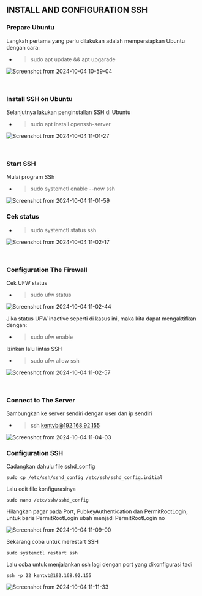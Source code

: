 ## INSTALL AND CONFIGURATION SSH

</div>


### Prepare Ubuntu
Langkah pertama yang perlu dilakukan adalah mempersiapkan Ubuntu dengan cara:
  - > sudo apt update && apt upgarade

![Screenshot from 2024-10-04 10-59-04](https://github.com/user-attachments/assets/3fc4a849-3076-42d9-82fb-c7a403ea0adf)

<br>


### Install SSH on Ubuntu
Selanjutnya lakukan penginstallan SSH di Ubuntu
 - > sudo apt install openssh-server
   
![Screenshot from 2024-10-04 11-01-27](https://github.com/user-attachments/assets/3e362e03-9b14-4791-8e21-395cfbe3884a)

<br>


### Start SSH
Mulai program SSh
  - > sudo systemctl enable --now ssh

![Screenshot from 2024-10-04 11-01-59](https://github.com/user-attachments/assets/06a809e3-8b0c-445a-80a1-a35be3e2c219)


### Cek status
  - > sudo systemctl status ssh

![Screenshot from 2024-10-04 11-02-17](https://github.com/user-attachments/assets/146d111c-427b-40e4-9453-e7b2e58b39e6)

<br>


### Configuration The Firewall
Cek UFW status
  - > sudo ufw status

![Screenshot from 2024-10-04 11-02-44](https://github.com/user-attachments/assets/47889d6b-0cf1-4264-b06e-bba41f46daa4)

Jika status UFW inactive seperti di kasus ini, maka kita dapat mengaktifkan dengan:
  - > sudo ufw enable


Izinkan lalu lintas SSH
  - > sudo ufw allow ssh

![Screenshot from 2024-10-04 11-02-57](https://github.com/user-attachments/assets/ffbe6062-1940-409a-9c97-d4a2de1256ba)

<br>


### Connect to The Server
Sambungkan ke server sendiri dengan user dan ip sendiri
  - > ssh kentvb@192.168.92.155

![Screenshot from 2024-10-04 11-04-03](https://github.com/user-attachments/assets/b2a54c38-f8d3-4a86-94f8-8ee61e216e35)


### Configuration SSH
Cadangkan dahulu file sshd_config
```
sudo cp /etc/ssh/sshd_config /etc/ssh/sshd_config.initial
```

Lalu edit file konfigurasinya
```
sudo nano /etc/ssh/sshd_config
```

Hilangkan pagar pada Port, PubkeyAuthentication dan PermitRootLogin, untuk baris PermitRootLogin ubah menjadi PermitRootLogin no

![Screenshot from 2024-10-04 11-09-00](https://github.com/user-attachments/assets/abbff0dd-afa9-4aff-bc20-ead267323f36)


Sekarang coba untuk merestart SSH
```
sudo systemctl restart ssh
```

Lalu coba untuk menjalankan ssh lagi dengan port yang dikonfigurasi tadi
```
ssh -p 22 kentvb@192.168.92.155
```

![Screenshot from 2024-10-04 11-11-33](https://github.com/user-attachments/assets/21a02b49-e830-452e-83c2-74a0a3a72fa3)

















